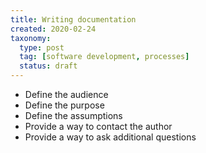 ```yaml
---
title: Writing documentation
created: 2020-02-24
taxonomy:
  type: post
  tag: [software development, processes]
  status: draft
---
```


* Define the audience
* Define the purpose
* Define the assumptions
* Provide a way to contact the author
* Provide a way to ask additional questions
